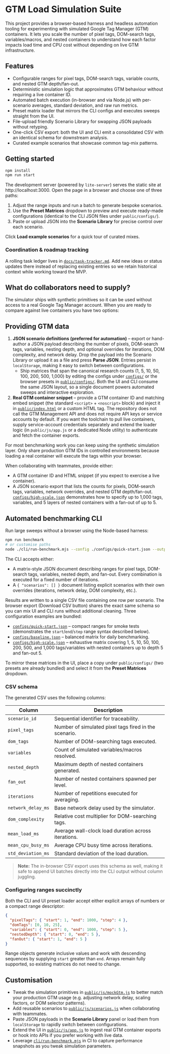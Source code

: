 # GTM Load Simulation Suite

This project provides a browser-based harness and headless automation tooling
for experimenting with simulated Google Tag Manager (GTM) containers. It lets
you scale the number of pixel tags, DOM-search tags, variables/macros, and
nested containers to understand how each factor impacts load time and CPU cost
without depending on live GTM infrastructure.

## Features

- Configurable ranges for pixel tags, DOM-search tags, variable counts, and
  nested GTM depth/fan-out.
- Deterministic simulation logic that approximates GTM behaviour without
  requiring a live container ID.
- Automated batch execution (in-browser and via Node.js) with per-scenario
  averages, standard deviation, and raw run metrics.
- Preset matrix loader that mirrors the CLI configs and executes sweeps straight
  from the UI.
- File-upload friendly Scenario Library for swapping JSON payloads without
  retyping.
- One-click CSV export: both the UI and CLI emit a consolidated CSV with an
  identical schema for downstream analysis.
- Curated example scenarios that showcase common tag-mix patterns.

## Getting started

```bash
npm install
npm run start
```

The development server (powered by `lite-server`) serves the static site at
http://localhost:3000. Open the page in a browser and choose one of three paths:

1. Adjust the range inputs and run a batch to generate bespoke scenarios.
2. Use the **Preset Matrices** dropdown to preview and execute ready-made
   configurations (identical to the CLI JSON files under `public/configs/`).
3. Paste or upload JSON into the **Scenario Library** for precise control over
   each scenario.

Click **Load example scenarios** for a quick tour of curated mixes.

### Coordination & roadmap tracking

A rolling task ledger lives in [`docs/task-tracker.md`](docs/task-tracker.md).
Add new ideas or status updates there instead of replacing existing entries so
we retain historical context while working toward the MVP.

## What do collaborators need to supply?

The simulator ships with synthetic primitives so it can be used without access
to a real Google Tag Manager account. When you are ready to compare against
live containers you have two options:

## Providing GTM data

1. **JSON scenario definitions (preferred for automation)** – export or
   hand-author a JSON payload describing the number of pixels, DOM-search tags,
   variables, nesting depth, and optional overrides for iterations, DOM
   complexity, and network delay. Drop the payload into the Scenario Library or
   upload it as a file and press **Parse JSON**. Entries persist in
   `localStorage`, making it easy to switch between configurations.
   - Ship matrices that span the canonical research counts (1, 5, 10, 50, 100,
     200, 500, 1,000) by editing the configs under [`configs/`](configs/) or the
     browser presets in [`public/configs/`](public/configs/). Both the UI and CLI
     consume the same JSON layout, so a single document powers automated sweeps
     and interactive exploration.
2. **Real GTM container snippet** – provide a GTM container ID and matching
   embed snippet (the standard `<script>` + `<noscript>` block) and inject it in
   [`public/index.html`](public/index.html) or a custom HTML tag. The repository
   does not call the GTM Management API and does not require API keys or service
   accounts by default. If you want the toolchain to pull live containers,
   supply service-account credentials separately and extend the loader logic (in
   `public/js/app.js` or a dedicated Node utility) to authenticate and fetch the
   container exports.

For most benchmarking work you can keep using the synthetic simulation layer.
Only share production GTM IDs in controlled environments because loading a real
container will execute the tags within your browser.

When collaborating with teammates, provide either:

- A GTM container ID and HTML snippet (if you expect to exercise a live
  container).
- A JSON scenario export that lists the counts for pixels, DOM-search tags,
  variables, network overrides, and nested GTM depth/fan-out.
  [`configs/high-scale.json`](configs/high-scale.json) demonstrates how to
  specify up to 1,000 tags, variables, and 5 layers of nested containers with a
  fan-out of up to 5.

## Automated benchmarking CLI

Run large sweeps without a browser using the Node-based harness:

```bash
npm run benchmark
# or customise paths
node ./cli/run-benchmark.mjs --config ./configs/quick-start.json --output ./results.csv
```

The CLI accepts either:

- A matrix-style JSON document describing ranges for pixel tags, DOM-search
  tags, variables, nested depth, and fan-out. Every combination is executed for
  a fixed number of iterations.
- A `{ "scenarios": [] }` document listing explicit scenarios with their own
  overrides (iterations, network delay, DOM complexity, etc.).

Results are written to a single CSV file containing one row per scenario. The
browser export (Download CSV button) shares the exact same schema so you can mix
UI and CLI runs without additional cleaning. Three configuration examples are
bundled:

- [`configs/quick-start.json`](configs/quick-start.json) – compact ranges for
  smoke tests (demonstrates the `start`/`end`/`step` range syntax described
  below).
- [`configs/baseline.json`](configs/baseline.json) – balanced matrix for daily
  benchmarking.
- [`configs/high-scale.json`](configs/high-scale.json) – exhaustive matrix
  covering 1, 5, 10, 50, 100, 200, 500, and 1,000 tags/variables with nested
  containers up to depth 5 and fan-out 5.

To mirror these matrices in the UI, place a copy under `public/configs/` (two
presets are already bundled) and select it from the **Preset Matrices**
dropdown.

### CSV schema

The generated CSV uses the following columns:

| Column | Description |
| --- | --- |
| `scenario_id` | Sequential identifier for traceability. |
| `pixel_tags` | Number of simulated pixel tags fired in the scenario. |
| `dom_tags` | Number of DOM-searching tags executed. |
| `variables` | Count of simulated variables/macros resolved. |
| `nested_depth` | Maximum depth of nested containers generated. |
| `fan_out` | Number of nested containers spawned per level. |
| `iterations` | Number of repetitions executed for averaging. |
| `network_delay_ms` | Base network delay used by the simulator. |
| `dom_complexity` | Relative cost multiplier for DOM-searching tags. |
| `mean_load_ms` | Average wall-clock load duration across iterations. |
| `mean_cpu_busy_ms` | Average CPU busy time across iterations. |
| `std_deviation_ms` | Standard deviation of the load duration. |

> **Note:** The in-browser CSV export uses this schema as well, making it safe to
> append UI batches directly into the CLI output without column juggling.

### Configuring ranges succinctly

Both the CLI and UI preset loader accept either explicit arrays of numbers or a
compact range descriptor:

```json
{
  "pixelTags": { "start": 1, "end": 1000, "step": 4 },
  "domTags": [0, 10, 25],
  "variables": { "start": 0, "end": 1000, "step": 5 },
  "nestedDepth": { "start": 0, "end": 5 },
  "fanOut": { "start": 1, "end": 5 }
}
```

Range objects generate inclusive values and work with descending sequences by
supplying `start` greater than `end`. Arrays remain fully supported, so existing
matrices do not need to change.

## Customisation

- Tweak the simulation primitives in [`public/js/mockGtm.js`](public/js/mockGtm.js)
  to better match your production GTM usage (e.g. adjusting network delay,
  scaling factors, or DOM selector patterns).
- Add reusable scenarios to [`public/js/scenarios.js`](public/js/scenarios.js)
  when collaborating with teammates.
- Paste JSON payloads in the **Scenario Library** panel or load them from
  `localStorage` to rapidly switch between configurations.
- Extend the UI in [`public/js/app.js`](public/js/app.js) to ingest real GTM
  container exports or hook into APIs if you prefer working with live data.
- Leverage [`cli/run-benchmark.mjs`](cli/run-benchmark.mjs) in CI to capture
  performance snapshots as you tweak simulation parameters.
